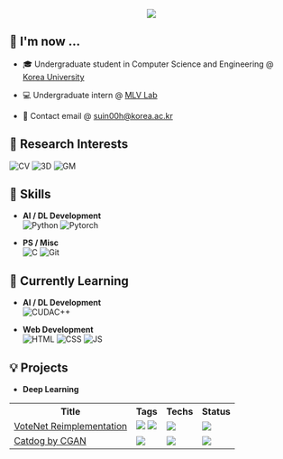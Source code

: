 <p align=center>
<img src="https://github-stats-alpha.vercel.app/api?username=suin00h&cc=35155D&tc=FFF&ic=8CABFF&bc=4477CE"> 
</p>

## 🦝 I'm now ...
* 🎓 Undergraduate student in Computer Science and Engineering @ [Korea University](https://www.korea.ac.kr/mbshome/mbs/university/index.do)
  
* 💻 Undergraduate intern @ [MLV Lab](https://www.hyunwoojkim.com/)

* 📩 Contact email @ suin00h@korea.ac.kr  
## 🔎 Research Interests
![CV](https://img.shields.io/badge/ComputerVision-212030?style=flat-square&logo=opencv&logoColor=skyblue)
![3D](https://img.shields.io/badge/3DVision-212030?style=flat-square&logo=gtk&logoColor=8A8DED)
![GM](https://img.shields.io/badge/GenerativeModels-212030?style=flat-square&logo=pixiv)

## 🔋 Skills
* **AI / DL Development**  
![Python](https://img.shields.io/badge/Python-4B8BBE?&style=flat-square&logo=python&logoColor=white)
![Pytorch](https://img.shields.io/badge/Pytorch-DE3412?&style=flat-square&logo=pytorch&logoColor=white)

* **PS / Misc**  
    ![C](https://img.shields.io/badge/C-283593?&style=flat-square&logo=c&logoColor=white)
    ![Git](https://img.shields.io/badge/Git-F1502F?&style=flat-square&logo=git&logoColor=white)

## 🥽 Currently Learning
* **AI / DL Development**  
![CUDAC++](https://img.shields.io/badge/CUDA_C++-76B900?style=flat-square&logo=nvidia&logoColor=white)

* **Web Development**  
![HTML](https://img.shields.io/badge/HTML5-f06529?style=flat-square&logo=html5&logoColor=white)
![CSS](https://img.shields.io/badge/CSS3-264de4?style=flat-square&logo=css3&logoColor=white)
![JS](https://img.shields.io/badge/JavaScript-323330?style=flat-square&logo=javascript&logoColor=f0db4f)  
<!--
![React](https://img.shields.io/badge/React-20232a?style=flat-square&logo=react&logoColor=61dafb)
![Svelte](https://img.shields.io/badge/SvelteKit-FF3E00?style=flat-square&logo=svelte&logoColor=white)
-->

## 💡 Projects
* **Deep Learning**
<table align=center>
<tr><th>Title</th><th>Tags</th><th>Techs</th><th>Status</th></tr>
<tr>
    <td><a href="https://github.com/suin00h/votenet-reimplementation">VoteNet Reimplementation</a></td>
    <td>
        <img src="https://img.shields.io/badge/3DVision-212030?style=flat-square&logo=gtk&logoColor=8A8DED">
        <img src="https://img.shields.io/badge/ObjectDetection-212030?style=flat-square&logo=lens&logoColor=green">
    </td>
    <td><img src="https://img.shields.io/badge/Pytorch-212030?style=flat-square&logo=pytorch&logoColor=DE3412"></td>
    <td><img src="https://img.shields.io/badge/Working-212030?style=flat-square&logo=esbuild&logoColor=24DBB6"></td>
</tr>
<tr>
    <td><a href="https://github.com/suin00h/catdog-by-cgan">Catdog by CGAN</a></td>
    <td>
        <img src="https://img.shields.io/badge/GenerativeModels-212030?style=flat-square&logo=pixiv">
    </td>
    <td><img src="https://img.shields.io/badge/Pytorch-212030?style=flat-square&logo=pytorch&logoColor=DE3412"></td>
    <td><img src="https://img.shields.io/badge/Paused-212030?style=flat-square&logo=codeforces&logoColor=EE5980"></td>
</tr>
</table>

<!--
* **Web Development**
<table align=center>
<tr>
    <th>Title</th><th>Framework/Library</th><th>Status</th>
</tr>
<tr>
    <td><a href="https://github.com/suin00h/web-learn">Web Learn</a></td>
    <td>
        <img src="https://img.shields.io/badge/HTML-212030?style=flat-square&logo=html5&logoColor=f06529">
        <img src="https://img.shields.io/badge/CSS-212030?style=flat-square&logo=css3&logoColor=2965f1">
        <img src="https://img.shields.io/badge/JavaScript-212030?style=flat-square&logo=javascript&logoColor=f0db4f">
    </td>
    <td><img src="https://img.shields.io/badge/Working-212030?style=flat-square&logo=esbuild&logoColor=24DBB6"></td>
</tr>
<tr>
    <td><a href="https://github.com/suin00h/react-learn">React Learn</a></td>
    <td><img src="https://img.shields.io/badge/React-212030?style=flat-square&logo=react&logoColor=61dafb"></td>
    <td><img src="https://img.shields.io/badge/Paused-212030?style=flat-square&logo=codeforces&logoColor=EE5980"></td>
</tr>
<tr>
    <td><a href="https://github.com/suin00h/sveltekit-learn">SvelteKit Learn</a></td>
    <td><img src="https://img.shields.io/badge/SvelteKit-212030?style=flat-square&logo=svelte&logoColor=FF3E00"></td>
    <td><img src="https://img.shields.io/badge/Paused-212030?style=flat-square&logo=codeforces&logoColor=EE5980"></td>
</tr>
</table>
-->
